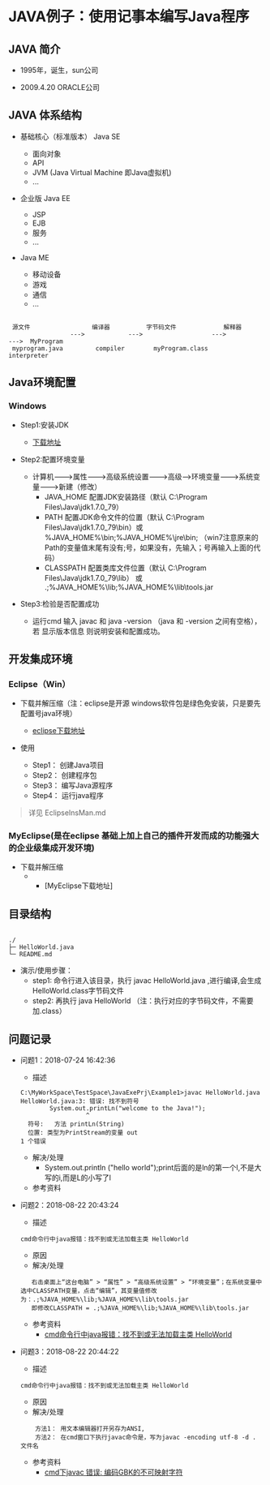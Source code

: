 # JAVA例子：使用记事本编写Java程序

## JAVA 简介

+ 1995年，诞生，sun公司

+ 2009.4.20  ORACLE公司

## JAVA 体系结构

+ 基础核心（标准版本） Java SE 
    + 面向对象
    + API
    + JVM (Java Virtual Machine 即Java虚拟机)
    + ...

+ 企业版 Java EE 
    + JSP
    + EJB
    + 服务
    + ...

+ Java ME 
    + 移动设备
    + 游戏
    + 通信
    + ...

~~~

 源文件                 编译器          字节码文件             解释器
                 --->            --->                   --->                --->  MyProgram 
 myprogram.java         compiler        myProgram.class       interpreter

~~~



## Java环境配置

### Windows

+ Step1:安装JDK
    + [下载地址](http://www.oracle.com/technetwork/java/javase/downloads/index.html)

+ Step2:配置环境变量
    + 计算机--->属性--->高级系统设置--->高级-->环境变量--->系统变量--->新建（修改）
        + JAVA_HOME      配置JDK安装路径（默认 C:\Program Files\Java\jdk1.7.0_79）
        + PATH           配置JDK命令文件的位置（默认 C:\Program Files\Java\jdk1.7.0_79\bin）或 %JAVA_HOME%\bin;%JAVA_HOME%\jre\bin;
（win7注意原来的Path的变量值末尾有没有;号，如果没有，先输入；号再输入上面的代码）
        + CLASSPATH      配置类库文件位置（默认 C:\Program Files\Java\jdk1.7.0_79\lib） 或 .;%JAVA_HOME%\lib;%JAVA_HOME%\lib\tools.jar

+ Step3:检验是否配置成功
    + 运行cmd 输入 javac 和 java -version （java 和 -version 之间有空格），若 显示版本信息 则说明安装和配置成功。

## 开发集成环境

### Eclipse（Win）

+ 下载并解压缩（注：eclipse是开源 windows软件包是绿色免安装，只是要先配置号java环境）
    + [eclipse下载地址](https://www.eclipse.org/downloads/)

+ 使用
    + Step1： 创建Java项目
    + Step2： 创建程序包
    + Step3： 编写Java源程序
    + Step4： 运行java程序
> 详见 EclipseInsMan.md

### MyEclipse(是在eclipse 基础上加上自己的插件开发而成的功能强大的企业级集成开发环境)

+ 下载并解压缩
    +  + [MyEclipse下载地址]

## 目录结构

~~~

./
├─ HelloWorld.java
└─ README.md

~~~

+ 演示/使用步骤：
    + step1: 命令行进入该目录，执行 javac HelloWorld.java ,进行编译,会生成 HelloWorld.class字节码文件
    + step2: 再执行 java HelloWorld （注：执行对应的字节码文件，不需要加.class）

## 问题记录

+ 问题1：2018-07-24 16:42:36
    + 描述
    ~~~
    C:\MyWorkSpace\TestSpace\JavaExePrj\Example1>javac HelloWorld.java
    HelloWorld.java:3: 错误: 找不到符号
            System.out.printLn("welcome to the Java!");
                      ^
      符号:   方法 printLn(String)
      位置: 类型为PrintStream的变量 out
    1 个错误
    ~~~
    + 解决/处理
        + System.out.println ("hello world");print后面的是ln的第一个l,不是大写的i,而是L的小写了l
    + 参考资料



+ 问题2：2018-08-22 20:43:24
    + 描述
    ~~~
    cmd命令行中java报错：找不到或无法加载主类 HelloWorld
    ~~~
    + 原因
    + 解决/处理
    ~~~
       右击桌面上“这台电脑” > “属性” > “高级系统设置” > “环境变量”；在系统变量中选中CLASSPATH变量，点击“编辑”，其变量值修改为：.;%JAVA_HOME%\lib;%JAVA_HOME%\lib\tools.jar
       即修改CLASSPATH = .;%JAVA_HOME%\lib;%JAVA_HOME%\lib\tools.jar
    ~~~
    + 参考资料
        + [cmd命令行中java报错：找不到或无法加载主类 HelloWorld](https://blog.csdn.net/wmc_bk/article/details/56314278)

+ 问题3：2018-08-22 20:44:22
    + 描述
    ~~~
    cmd命令行中java报错：找不到或无法加载主类 HelloWorld
    ~~~
    + 原因
    + 解决/处理
    ~~~
        方法1： 用文本编辑器打开另存为ANSI,
        方法2： 在cmd窗口下执行javac命令是，写为javac -encoding utf-8 -d .  文件名

    ~~~
    + 参考资料
        + [cmd下javac 错误: 编码GBK的不可映射字符](https://blog.csdn.net/u012848709/article/details/52719045)
